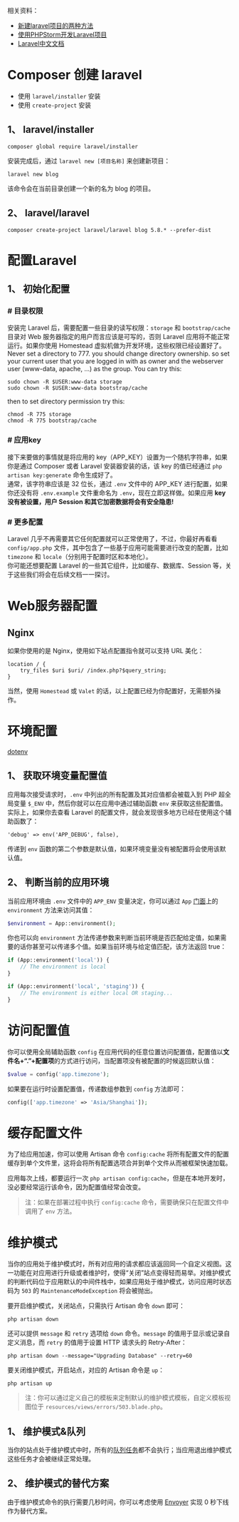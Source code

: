
相关资料：  

* [新建laravel项目的两种方法](https://www.jianshu.com/p/0941dcfc939a)  
* [使用PHPStorm开发Laravel项目](https://blog.csdn.net/han_cui/article/details/80420252)  
* [Laravel中文文档](https://learnku.com/docs/laravel/5.5/structure/1284#the-console-directory)  

# Composer 创建 laravel
* 使用 `laravel/installer` 安装
* 使用 `create-project` 安装

## 1、 laravel/installer
```
composer global require laravel/installer
```
安装完成后，通过 `laravel new [项目名称]` 来创建新项目：  
```
laravel new blog
```
该命令会在当前目录创建一个新的名为 blog 的项目。  

## 2、 laravel/laravel
```
composer create-project laravel/laravel blog 5.8.* --prefer-dist
```

# 配置Laravel
## 1、 初始化配置
### \# 目录权限
安装完 Laravel 后，需要配置一些目录的读写权限：`storage` 和 `bootstrap/cache` 目录对 Web 服务器指定的用户而言应该是可写的，否则 Laravel 应用将不能正常运行。如果你使用 Homestead 虚拟机做为开发环境，这些权限已经设置好了。  
Never set a directory to 777. you should change directory ownership. so set your current user that you are logged in with as owner and the webserver user (www-data, apache, ...) as the group. You can try this:  
```
sudo chown -R $USER:www-data storage
sudo chown -R $USER:www-data bootstrap/cache
```
then to set directory permission try this:  
```
chmod -R 775 storage
chmod -R 775 bootstrap/cache
```

### \# 应用key
接下来要做的事情就是将应用的 key（APP_KEY）设置为一个随机字符串，如果你是通过 Composer 或者 Laravel 安装器安装的话，该 key 的值已经通过 `php artisan key:generate` 命令生成好了。  
通常，该字符串应该是 32 位长，通过 `.env` 文件中的 APP_KEY 进行配置，如果你还没有将 `.env.example` 文件重命名为 `.env`，现在立即这样做。如果应用 **key 没有被设置，用户 Session 和其它加密数据将会有安全隐患!**  

### \# 更多配置
Laravel 几乎不再需要其它任何配置就可以正常使用了，不过，你最好再看看 `config/app.php` 文件，其中包含了一些基于应用可能需要进行改变的配置，比如 `timezone` 和 `locale`（分别用于配置时区和本地化）。  
你可能还想要配置 Laravel 的一些其它组件，比如缓存、数据库、Session 等，关于这些我们将会在后续文档一一探讨。  




# Web服务器配置
## Nginx
如果你使用的是 Nginx，使用如下站点配置指令就可以支持 URL 美化：  
```
location / {
    try_files $uri $uri/ /index.php?$query_string;
}
```
当然，使用 `Homestead` 或 `Valet` 的话，以上配置已经为你配置好，无需额外操作。  




# 环境配置
[dotenv](https://github.com/vlucas/phpdotenv)  
## 1、 获取环境变量配置值
应用每次接受请求时，`.env` 中列出的所有配置及其对应值都会被载入到 PHP 超全局变量 `$_ENV` 中，然后你就可以在应用中通过辅助函数 `env` 来获取这些配置值。实际上，如果你去查看 Laravel 的配置文件，就会发现很多地方已经在使用这个辅助函数了：  
```
'debug' => env('APP_DEBUG', false),
```
传递到 `env` 函数的第二个参数是默认值，如果环境变量没有被配置将会使用该默认值。  

## 2、 判断当前的应用环境
当前应用环境由 `.env` 文件中的 `APP_ENV` 变量决定，你可以通过 `App` [门面](https://laravelacademy.org/post/8616.html)上的 `environment` 方法来访问其值：  
```php
$environment = App::environment();
```
你也可以向 `environment` 方法传递参数来判断当前环境是否匹配给定值，如果需要的话你甚至可以传递多个值。如果当前环境与给定值匹配，该方法返回 true：  
```php
if (App::environment('local')) {
    // The environment is local
}

if (App::environment('local', 'staging')) {
    // The environment is either local OR staging...
}
```




# 访问配置值
你可以使用全局辅助函数 `config` 在应用代码的任意位置访问配置值，配置值以**文件名+“.”+配置项**的方式进行访问，当配置项没有被配置的时候返回默认值：  
```php
$value = config('app.timezone');
```
如果要在运行时设置配置值，传递数组参数到 `config` 方法即可：  
```php
config(['app.timezone' => 'Asia/Shanghai']);
```

# 缓存配置文件
为了给应用加速，你可以使用 Artisan 命令 `config:cache` 将所有配置文件的配置缓存到单个文件里，这将会将所有配置选项合并到单个文件从而被框架快速加载。  

应用每次上线，都要运行一次 `php artisan config:cache`，但是在本地开发时，没必要经常运行该命令，因为配置值经常会改变。  

>注：如果在部署过程中执行 `config:cache` 命令，需要确保只在配置文件中调用了 `env` 方法。  

# 维护模式
当你的应用处于维护模式时，所有对应用的请求都应该返回同一个自定义视图。这一功能在对应用进行升级或者维护时，使得“关闭”站点变得轻而易举。对维护模式的判断代码位于应用默认的中间件栈中，如果应用处于维护模式，访问应用时状态码为 `503` 的 `MaintenanceModeException` 将会被抛出。  

要开启维护模式，关闭站点，只需执行 Artisan 命令 `down` 即可：  
```
php artisan down
```
还可以提供 `message` 和 `retry` 选项给 `down` 命令。`message` 的值用于显示或记录自定义消息，而 `retry` 的值用于设置 HTTP 请求头的 Retry-After：  
```
php artisan down --message="Upgrading Database" --retry=60
```
要关闭维护模式，开启站点，对应的 Artisan 命令是 `up`：
```
php artisan up
```
>注：你可以通过定义自己的模板来定制默认的维护模式模板，自定义模板视图位于 `resources/views/errors/503.blade.php`。  

## 1、 维护模式&队列
当你的站点处于维护模式中时，所有的[队列任务](https://laravelacademy.org/post/8369.html)都不会执行；当应用退出维护模式这些任务才会被继续正常处理。  

## 2、 维护模式的替代方案
由于维护模式命令的执行需要几秒时间，你可以考虑使用 [Envoyer](https://envoyer.io/) 实现 0 秒下线作为替代方案。  

